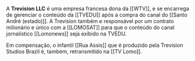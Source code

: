 A **Trevision LLC** é uma empresa francesa dona da [[WTV]], e se encarrega de gerenciar o conteúdo da [[TVEDU]] após a compra do canal do [[Santo André (estado)]]. A Trevision também e responsável por um contrato milionário e único com a [[LOMOSAT]] para que o conteúdo do canal jornalístico [[Lomonews]] seja exibido na TVEDU.

Em compensação, o infantil [[Rua Assis]] que é produzido pela Trevision Studios Brazil é, também, retransmitido na [[TV Lomo]].